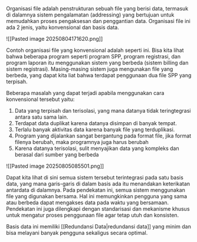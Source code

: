 Organisasi file adalah penstrukturan sebuah file yang berisi data, termasuk di dalamnya sistem pengalamatan (addressing) yang bertujuan untuk memudahkan proses pengaksesan dan penggantian data. Organisasi file ini ada 2 jenis, yaitu konvensional dan basis data.

![[Pasted image 20250804171620.png]]

Contoh organisasi file yang konvensional adalah seperti ini. Bisa kita lihat bahwa beberapa program seperti program SPP, program registrasi, dan program laporan itu menggunakan sistem yang berbeda (sistem billing dan sistem registrasi). Masing-masing sistem juga mengunakan file yang berbeda, yang dapat kita liat bahwa terdapat penggunaan dua file SPP yang terpisah.

Beberapa masalah yang dapat terjadi apabila menggunakan cara konvensional tersebut yaitu:
1. Data yang terpisah dan terisolasi, yang mana datanya tidak teringtegrasi antara satu sama lain.
2. Terdapat data duplikat karena datanya disimpan di banyak tempat.
3. Terlalu banyak aktivitas data karena banyak file yang terduplikasi.
4. Program yang dijalankan sangat bergantung pada format file, jika format filenya berubah, maka programnya juga harus berubah
5. Karena datanya terisolasi, sulit menyajikan data yang kompleks dan berasal dari sumber yang berbeda

![[Pasted image 20250805085501.png]]

Dapat kita lihat di sini semua sistem tersebut terintegrasi pada satu basis data, yang mana garis-garis di dalam basis ada itu menandakan keterikatan antardata di dalamnya. Pada pendekatan ini, semua sistem menggunakan file yang digunakan bersama. Hal ini memungkinkan pengguna yang sama atau berbeda dapat mengakses data pada waktu yang bersamaan.  Pendekatan ini juga dilengkapi dengan standarisasi dan mekanisme khusus untuk mengatur proses penggunaan file agar tetap utuh dan konsisten.

Basis data ini memiliki [[Redundansi Data|redundansi data]] yang minim dan bisa melayani banyak pengguna sekaligus secara optimal. 